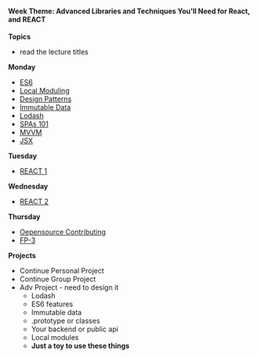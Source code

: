
<h4 class="weektheme">Week Theme: Advanced Libraries and Techniques You'll Need for React, and REACT</h4>

  
**Topics**  
  * read the lecture titles  

**Monday**  
  * [ES6](https://github.com/jankeLearning/content-md/blob/master/js/09-es6.md)  
  * [Local Moduling](https://github.com/jankeLearning/content-md/blob/master/npm-modules/09-local-moduling.md)  
  * [Design Patterns](https://github.com/jankeLearning/content-md/blob/master/dev-knowledge/09-design-patterns.md)  
  * [Immutable Data](https://github.com/jankeLearning/content-md/blob/master/app-design/09-immutable-data.md)  
  * [Lodash](https://github.com/jankeLearning/content-md/blob/master/npm-modules/09-lodash.md)  
  * [SPAs 101](https://github.com/jankeLearning/content-md/blob/master/app-design/09-SPAs-101.md) 
  * [MVVM](https://github.com/jankeLearning/content-md/blob/master/app-design/10-MVVM.md)  
  * [JSX](https://github.com/jankeLearning/content-md/blob/master/js/10-jsx.md)

**Tuesday**  
  * [REACT 1]()  

**Wednesday**  
  * [REACT 2]()  

**Thursday**  
  * [Oepensource Contributing](https://github.com/jankeLearning/content-md/blob/master/dev-knowledge/09-opensource-contributing.md)  
  * [FP-3](https://github.com/jankeLearning/content-md/blob/master/js/09-FP-3.md)  

**Projects**
  * Continue Personal Project
  * Continue Group Project
  * Adv Project - need to design it  
    * Lodash  
    * ES6 features  
    * Immutable data  
    * .prototype or classes  
    * Your backend or public api  
    * Local modules  
    * **Just a toy to use these things**



